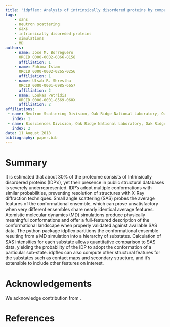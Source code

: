 ```yaml
---
title: 'idpflex: Analysis of intrinsically disordered proteins by comparing MDsimulations to Small Angle Scattering experiments'
tags:
    - sans
    - neutron scattering
    - saxs
    - intrinsically disoreded proteins
    - simulations
    - MD
authors:
    - name: Jose M. Borreguero
      ORCID 0000-0002-0866-8158
      affiliation: 1
    - name: Fahima Islam
      ORCID 0000-0002-0265-0256
      affiliation: 1
    - name: Utsab R. Shrestha
      ORCID 0000-0001-6985-6657
      affiliation: 2
    - name: Loukas Petridis 
      ORCID 0000-0001-8569-060X
      affiliation: 2
affiliations:
 - name: Neutron Scattering Division, Oak Ridge National Laboratory, Oak Ridge TN, USA
   index: 1
 - name: Biosciences Division, Oak Ridge National Laboratory, Oak Ridge TN, USA.
   index: 2
date: 11 August 2018
bibliography: paper.bib
---
```


# Summary

It is estimated that about 30% of the proteome consists of Intrinsically disordered proteins
(IDP’s), yet their presence in public structural databases is severely
underrepresented. IDP’s adopt multiple conformations with similar probabilities,
preventing resolution of structures with X-Ray diffraction techniques. Small angle
scattering (SAS) probes the average features of the conformational ensemble, which can
prove unsatisfactory when very different ensembles share nearly identical average
features. Atomistic molecular dynamics (MD) simulations produce physically meaningful
conformations and offer a full-featured description of the conformational landscape
when properly validated against available SAS data. The python package idpflex
partitions the conformational ensemble resulting from a MD simulation into a
hierarchy of substates. Calculation of SAS intensities for each substate allows
quantitative comparison to SAS data, yielding the probability of the IDP to adopt the
conformation of a particular sub-state. idpflex can also compute other structural features
for the substates such as contact maps and secondary structure, and it’s extensible
to include other features on interest.

# Acknowledgements

We acknowledge contribution from .

# References
